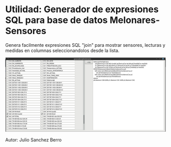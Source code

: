 # Utilidad: Generador de expresiones SQL para base de datos Melonares-Sensores

Genera facilmente expresiones SQL "join" para mostrar sensores, lecturas y medidas en columnas seleccionandolos desde la lista.

![Ejemplo de carga!](00ejemplo.jpeg "ejemplo uso")

Autor:
Julio Sanchez Berro

